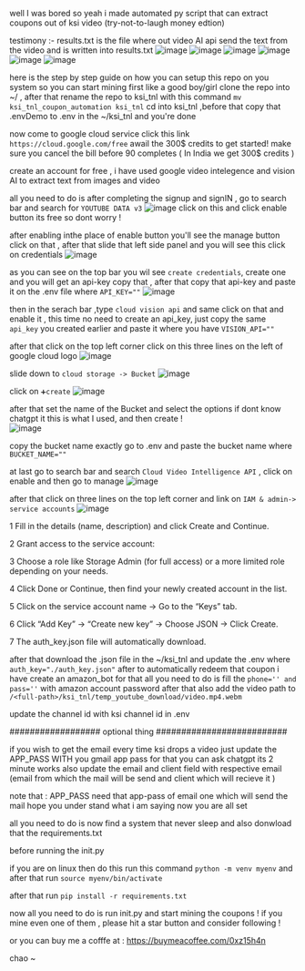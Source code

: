well I was bored so yeah i made automated py script that can extract coupons out of ksi video (try-not-to-laugh money edtion)

testimony :-
results.txt is the file where out video AI api send the text from the video and is written into results.txt 
![image](https://github.com/user-attachments/assets/dd489992-25f8-46a6-af6c-afca820c185b)
![image](https://github.com/user-attachments/assets/540eda68-cc8d-4aa5-93bc-164564882d3f)
![image](https://github.com/user-attachments/assets/ea64c3eb-cbb6-4c81-bf11-1a8bfa6717b5)
![image](https://github.com/user-attachments/assets/1e079f99-e284-430e-ac8b-af0b232f9332)
![image](https://github.com/user-attachments/assets/88cec207-a7f3-4848-aecc-f0b2d57ae16c)
![image](https://github.com/user-attachments/assets/475ae40b-c772-4bcc-878c-128256daa9d8)

here is the step by step guide on how you can setup this repo on you system so you can start mining 
 first like a good boy/girl clone the repo into ~/ , after that rename the repo to ksi_tnl with this command `mv ksi_tnl_coupon_automation ksi_tnl`
 cd into ksi_tnl ,before that copy that .envDemo to .env in the ~/ksi_tnl
 and you're done 

 now come to google cloud service click this link `https://cloud.google.com/free`
 awail the 300$ credits to get started! make sure you cancel the bill before 90 completes ( In India we get 300$ credits ) 
   
create an account for free , i have used google video intelegence and vision AI to extract text from images and video 

all you need to do is after completing the signup and signIN , go to search bar and search for `YOUTUBE DATA v3`
![image](https://github.com/user-attachments/assets/14312f08-3830-49eb-8d8b-1bf8f6295cb3)
 click on this and click enable  button its free so dont worry !
 
after enabling inthe place of enable button you'll see the manage button click on that , after that slide that left side panel and you will see this click on credentials
![image](https://github.com/user-attachments/assets/4e788295-6e98-4948-adee-4fa178acee88)

as you can see on the top bar you wil see `create credentials`, create one and you will get an api-key copy that , after that copy that api-key and paste it on the .env file 
where `API_KEY=""`
![image](https://github.com/user-attachments/assets/401f2e7a-dfd7-470d-9921-9f65d4103ce4)

then in the serach bar  ,type `cloud vision api` and same click on that and enable it , this time no need to create an api_key, just copy the same `api_key` you created earlier and 
paste it where you have `VISION_API=""`

after that click on the top left corner click on this three lines on the left of google cloud logo
![image](https://github.com/user-attachments/assets/50d7a209-0b2f-40ad-a62a-e94d5efa4956)

slide down to `cloud storage -> Bucket`
![image](https://github.com/user-attachments/assets/5ba9fc73-086c-4da0-aae4-ff8fe53e00d1)

click on `➕create` 
![image](https://github.com/user-attachments/assets/2ead2fea-a8c7-4684-908f-a156901543fc)

after that set the name of the Bucket and select the options if dont know chatgpt it this is what I used, and then create !  
![image](https://github.com/user-attachments/assets/9c662940-4c60-41bc-b8a5-2696403d7617)

copy the bucket name exactly go to .env and paste the bucket name where `BUCKET_NAME=""`

at last go to search bar and search `Cloud Video Intelligence API` , click on enable and then go to manage 
![image](https://github.com/user-attachments/assets/049cdd83-f807-4dba-8649-c6d6298148e5)

after that click on three lines on the top left corner and link on `IAM & admin-> service accounts`
![image](https://github.com/user-attachments/assets/d61ea04f-5c57-4490-b85b-df15ef89c6b2)


1 Fill in the details (name, description) and click Create and Continue.

2 Grant access to the service account:

3 Choose a role like Storage Admin (for full access) or a more limited role depending on your needs.

4 Click Done or Continue, then find your newly created account in the list.

5 Click on the service account name → Go to the “Keys” tab.

6 Click “Add Key” → “Create new key” → Choose JSON → Click Create.

7 The auth_key.json file will automatically download.

after that download the .json file in the ~/ksi_tnl and update the .env where `auth_key="./auth_key.json"`
after to automatically redeem that coupon i have create an amazon_bot for that all you need to do is fill the `phone='' and pass=''` with amazon account password 
after that also add the video path to `/<full-path>/ksi_tnl/temp_youtube_download/video.mp4.webm`

update the channel id with ksi channel id in .env

################## optional thing ##########################

 if you wish to get the email every time ksi drops a video just update the APP_PASS WITH you gmail app pass for that you can ask chatgpt its 2 minute works
 also update the email and client field with respective email (email from which the mail will be send and client which will recieve it )

note that : APP_PASS need that app-pass of email one which will send the mail hope you under stand what i am saying now you are all set 

all you need to do is now find a system that never sleep and  also donwload that the requirements.txt 

before running the init.py

if you are on linux then do this 
    run this command `python -m venv myenv`
    and after that run `source myenv/bin/activate `

after that run `pip install -r requirements.txt`

 now all you need to do is run init.py and start mining the coupons !
if you mine even one of them , please hit a star button and consider following !

or you can buy me a cofffe at  : https://buymeacoffee.com/0xz15h4n

  chao ~

